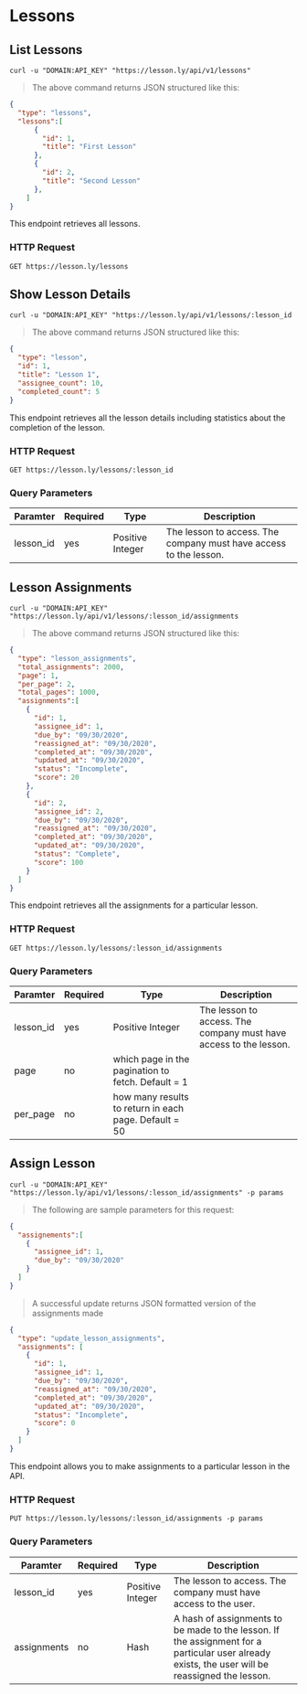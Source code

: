 # Lessons

## List Lessons

```shell
curl -u "DOMAIN:API_KEY" "https://lesson.ly/api/v1/lessons"
```

> The above command returns JSON structured like this:

```json
{
  "type": "lessons",
  "lessons":[
      {
        "id": 1,
        "title": "First Lesson"
      },
      {
        "id": 2,
        "title": "Second Lesson"
      },
    ]
}
```

This endpoint retrieves all lessons.

### HTTP Request

`GET https://lesson.ly/lessons`

## Show Lesson Details

```shell
curl -u "DOMAIN:API_KEY" "https://lesson.ly/api/v1/lessons/:lesson_id
```

> The above command returns JSON structured like this:

```json
{
  "type": "lesson",
  "id": 1,
  "title": "Lesson 1",
  "assignee_count": 10,
  "completed_count": 5
}
```

This endpoint retrieves all the lesson details including statistics about the completion of the lesson.
### HTTP Request

`GET https://lesson.ly/lessons/:lesson_id`

### Query Parameters

Paramter | Required | Type |  Description
--- | --- | --- | ---
lesson_id | yes | Positive Integer | The lesson to access.  The company must have access to the lesson.

## Lesson Assignments

```shell
curl -u "DOMAIN:API_KEY" "https://lesson.ly/api/v1/lessons/:lesson_id/assignments
```

> The above command returns JSON structured like this:

```json
{
  "type": "lesson_assignments",
  "total_assignments": 2000,
  "page": 1,
  "per_page": 2,
  "total_pages": 1000,
  "assignments":[
    {
      "id": 1,
      "assignee_id": 1,
      "due_by": "09/30/2020",
      "reassigned_at": "09/30/2020",
      "completed_at": "09/30/2020",
      "updated_at": "09/30/2020",
      "status": "Incomplete",
      "score": 20
    },
    {
      "id": 2,
      "assignee_id": 2,
      "due_by": "09/30/2020",
      "reassigned_at": "09/30/2020",
      "completed_at": "09/30/2020",
      "updated_at": "09/30/2020",
      "status": "Complete",
      "score": 100
    }
  ]
}
```

This endpoint retrieves all the assignments for a particular lesson.
### HTTP Request

`GET https://lesson.ly/lessons/:lesson_id/assignments`

### Query Parameters

Paramter | Required | Type |  Description
--- | --- | --- | ---
lesson_id | yes | Positive Integer | The lesson to access.  The company must have access to the lesson.
page | no | which page in the pagination to fetch.  Default = 1
per_page | no | how many results to return in each page.  Default = 50

## Assign Lesson

```shell
curl -u "DOMAIN:API_KEY" "https://lesson.ly/api/v1/lessons/:lesson_id/assignments" -p params
```

> The following are sample parameters for this request:

```json
{
  "assignements":[
    {
      "assignee_id": 1,
      "due_by": "09/30/2020"
    }
  ]
}

```

> A successful update returns JSON formatted version of the assignments made

```json
{
  "type": "update_lesson_assignments",
  "assignments": [
    {
      "id": 1,
      "assignee_id": 1,
      "due_by": "09/30/2020",
      "reassigned_at": "09/30/2020",
      "completed_at": "09/30/2020",
      "updated_at": "09/30/2020",
      "status": "Incomplete",
      "score": 0
    }
  ]
}
```

This endpoint allows you to make assignments to a particular lesson in the API.

### HTTP Request

`PUT https://lesson.ly/lessons/:lesson_id/assignments -p params`

### Query Parameters

Paramter | Required | Type |  Description
--- | --- | --- | ---
lesson_id | yes | Positive Integer | The lesson to access.  The company must have access to the user.
assignments | no | Hash | A hash of assignments to be made to the lesson.  If the assignment for a particular user already exists, the user will be reassigned the lesson.
